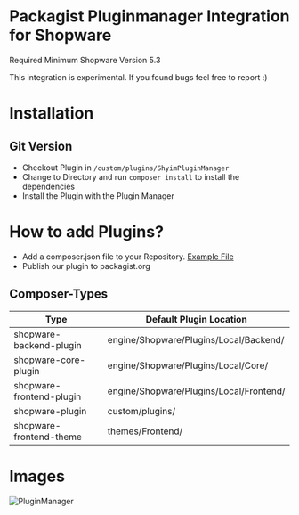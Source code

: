 # Packagist Pluginmanager Integration for Shopware

Required Minimum Shopware Version 5.3

This integration is experimental. If you found bugs feel free to report :)

# Installation

## Git Version
* Checkout Plugin in `/custom/plugins/ShyimPluginManager`
* Change to Directory and run `composer install` to install the dependencies
* Install the Plugin with the Plugin Manager

# How to add Plugins?

* Add a composer.json file to your Repository. [Example File](https://github.com/shyim/shopware-profiler/blob/master/composer.json)
* Publish our plugin to packagist.org

## Composer-Types

| Type                     | Default Plugin Location                 |
|--------------------------|-----------------------------------------|
| shopware-backend-plugin  | engine/Shopware/Plugins/Local/Backend/  |
| shopware-core-plugin     | engine/Shopware/Plugins/Local/Core/     |
| shopware-frontend-plugin | engine/Shopware/Plugins/Local/Frontend/ |
| shopware-plugin          | custom/plugins/                         |
| shopware-frontend-theme  | themes/Frontend/                        |


# Images
![PluginManager](http://i.imgur.com/IO0XvYP.png)
